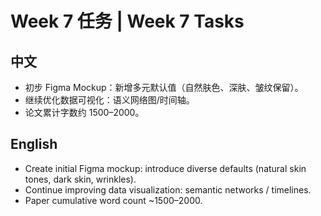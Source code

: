 # Week 7 任务 | Week 7 Tasks

## 中文
- 初步 Figma Mockup：新增多元默认值（自然肤色、深肤、皱纹保留）。
- 继续优化数据可视化：语义网络图/时间轴。
- 论文累计字数约 1500–2000。

## English
- Create initial Figma mockup: introduce diverse defaults (natural skin tones, dark skin, wrinkles).
- Continue improving data visualization: semantic networks / timelines.
- Paper cumulative word count ~1500–2000.
